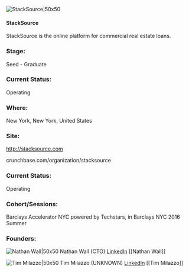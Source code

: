 

![StackSource|50x50](https://apimg.techstars.com/connect/images/image_files/5cf981b434a60d770400003a/original/logo_image_square.png)

#### StackSource
StackSource is the online platform for commercial real estate loans.

### Stage: 
Seed - Graduate 

### Current Status: 
Operating

### Where:
New York, New York, United States

### Site:
http://stacksource.com



crunchbase.com/organization/stacksource

### Current Status: 
Operating

### Cohort/Sessions: 
Barclays Accelerator NYC powered by Techstars, in Barclays NYC 2016 Summer

### Founders: 

![Nathan Wall|50x50](https://apimg.techstars.com/connect/images/image_files/57d8a90880832075b6000004/original/Nathan_Wall.jpg) Nathan Wall (CTO) [LinkedIn](https://linkedin.com/in/nathan-wall-216021117) [[Nathan Wall]]

![Tim Milazzo|50x50](https://apimg.techstars.com/connect/images/image_files/57c4677aa93e9f4a1a000070/original/SalemKrieger20160512_0854.jpg) Tim Milazzo (UNKNOWN) [LinkedIn](https://linkedin.com/in/timmilazzo) [[Tim Milazzo]]


